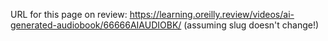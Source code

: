 URL for this page on review: https://learning.oreilly.review/videos/ai-generated-audiobook/66666AIAUDIOBK/ (assuming slug doesn't change!)
